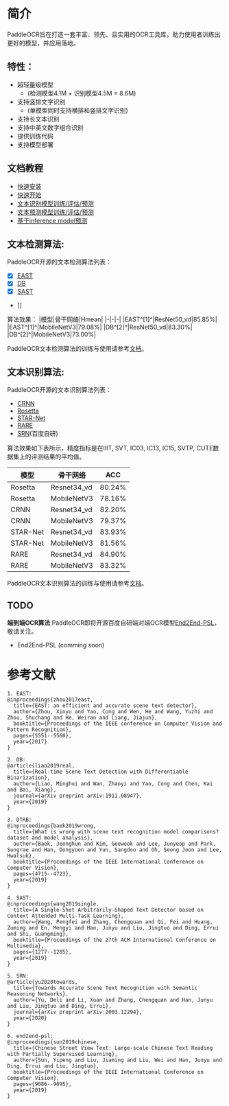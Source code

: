 
# 简介
PaddleOCR旨在打造一套丰富、领先、且实用的OCR工具库，助力使用者训练出更好的模型，并应用落地。

## 特性：
- 超轻量级模型
    - (检测模型4.1M + 识别模型4.5M = 8.6M)
- 支持竖排文字识别
    - (单模型同时支持横排和竖排文字识别)
- 支持长文本识别
- 支持中英文数字组合识别
- 提供训练代码
- 支持模型部署


## 文档教程
- [快速安装](./doc/installation.md)
- [快速开始]()
- [文本识别模型训练/评估/预测](./doc/detection.md)
- [文本预测模型训练/评估/预测](./doc/recognition.md)
- [基于inference model预测](./doc/)


## 文本检测算法:

PaddleOCR开源的文本检测算法列表：
- [x] [EAST](https://arxiv.org/abs/1704.03155)
- [x] [DB](https://arxiv.org/abs/1911.08947)
- [x] [SAST](https://arxiv.org/abs/1908.05498)
- []


算法效果：
|模型|骨干网络|Hmean|
|-|-|-|
|EAST^[1]^|ResNet50_vd|85.85%|
|EAST^[1]^|MobileNetV3|79.08%|
|DB^[2]^|ResNet50_vd|83.30%|
|DB^[2]^|MobileNetV3|73.00%|

PaddleOCR文本检测算法的训练与使用请参考[文档](./doc/detection.md)。

## 文本识别算法:

PaddleOCR开源的文本识别算法列表：
- [CRNN](https://arxiv.org/abs/1507.05717)
- [Rosetta](https://arxiv.org/abs/1910.05085)
- [STAR-Net](http://www.bmva.org/bmvc/2016/papers/paper043/index.html)
- [RARE](https://arxiv.org/abs/1603.03915v1)
- [SRN]((https://arxiv.org/abs/2003.12294))(百度自研)

算法效果如下表所示，精度指标是在IIIT, SVT, IC03, IC13, IC15, SVTP, CUTE数据集上的评测结果的平均值。

|模型|骨干网络|ACC|
|-|-|-|
|Rosetta|Resnet34_vd|80.24%|
|Rosetta|MobileNetV3|78.16%|
|CRNN|Resnet34_vd|82.20%|
|CRNN|MobileNetV3|79.37%|
|STAR-Net|Resnet34_vd|83.93%|
|STAR-Net|MobileNetV3|81.56%|
|RARE|Resnet34_vd|84.90%|
|RARE|MobileNetV3|83.32%|

PaddleOCR文本识别算法的训练与使用请参考[文档](./doc/recognition.md)。

## TODO
**端到端OCR算法**
PaddleOCR即将开源百度自研端对端OCR模型[End2End-PSL](https://arxiv.org/abs/1909.07808)，敬请关注。
- End2End-PSL (comming soon)



# 参考文献
```
1. EAST:
@inproceedings{zhou2017east,
  title={EAST: an efficient and accurate scene text detector},
  author={Zhou, Xinyu and Yao, Cong and Wen, He and Wang, Yuzhi and Zhou, Shuchang and He, Weiran and Liang, Jiajun},
  booktitle={Proceedings of the IEEE conference on Computer Vision and Pattern Recognition},
  pages={5551--5560},
  year={2017}
}

2. DB:
@article{liao2019real,
  title={Real-time Scene Text Detection with Differentiable Binarization},
  author={Liao, Minghui and Wan, Zhaoyi and Yao, Cong and Chen, Kai and Bai, Xiang},
  journal={arXiv preprint arXiv:1911.08947},
  year={2019}
}

3. DTRB:
@inproceedings{baek2019wrong,
  title={What is wrong with scene text recognition model comparisons? dataset and model analysis},
  author={Baek, Jeonghun and Kim, Geewook and Lee, Junyeop and Park, Sungrae and Han, Dongyoon and Yun, Sangdoo and Oh, Seong Joon and Lee, Hwalsuk},
  booktitle={Proceedings of the IEEE International Conference on Computer Vision},
  pages={4715--4723},
  year={2019}
}

4. SAST:
@inproceedings{wang2019single,
  title={A Single-Shot Arbitrarily-Shaped Text Detector based on Context Attended Multi-Task Learning},
  author={Wang, Pengfei and Zhang, Chengquan and Qi, Fei and Huang, Zuming and En, Mengyi and Han, Junyu and Liu, Jingtuo and Ding, Errui and Shi, Guangming},
  booktitle={Proceedings of the 27th ACM International Conference on Multimedia},
  pages={1277--1285},
  year={2019}
}

5. SRN:
@article{yu2020towards,
  title={Towards Accurate Scene Text Recognition with Semantic Reasoning Networks},
  author={Yu, Deli and Li, Xuan and Zhang, Chengquan and Han, Junyu and Liu, Jingtuo and Ding, Errui},
  journal={arXiv preprint arXiv:2003.12294},
  year={2020}
}

6. end2end-psl:
@inproceedings{sun2019chinese,
  title={Chinese Street View Text: Large-scale Chinese Text Reading with Partially Supervised Learning},
  author={Sun, Yipeng and Liu, Jiaming and Liu, Wei and Han, Junyu and Ding, Errui and Liu, Jingtuo},
  booktitle={Proceedings of the IEEE International Conference on Computer Vision},
  pages={9086--9095},
  year={2019}
}
```
